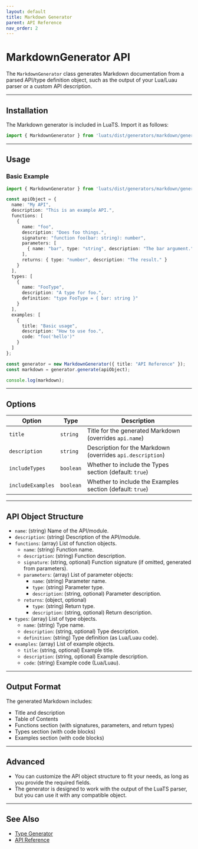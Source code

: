 ```yaml
---
layout: default
title: Markdown Generator
parent: API Reference
nav_order: 2
---
```


# MarkdownGenerator API

The `MarkdownGenerator` class generates Markdown documentation from a parsed API/type definition object, such as the output of your Lua/Luau parser or a custom API description.

---

## Installation

The Markdown generator is included in LuaTS. Import it as follows:

```typescript
import { MarkdownGenerator } from 'luats/dist/generators/markdown/generator';
```

---

## Usage

### Basic Example

```typescript
import { MarkdownGenerator } from 'luats/dist/generators/markdown/generator';

const apiObject = {
  name: "My API",
  description: "This is an example API.",
  functions: [
    {
      name: "foo",
      description: "Does foo things.",
      signature: "function foo(bar: string): number",
      parameters: [
        { name: "bar", type: "string", description: "The bar argument." }
      ],
      returns: { type: "number", description: "The result." }
    }
  ],
  types: [
    {
      name: "FooType",
      description: "A type for foo.",
      definition: "type FooType = { bar: string }"
    }
  ],
  examples: [
    {
      title: "Basic usage",
      description: "How to use foo.",
      code: "foo('hello')"
    }
  ]
};

const generator = new MarkdownGenerator({ title: "API Reference" });
const markdown = generator.generate(apiObject);

console.log(markdown);
```

---

## Options

| Option           | Type      | Description                                                      |
|------------------|-----------|------------------------------------------------------------------|
| `title`          | `string`  | Title for the generated Markdown (overrides `api.name`)          |
| `description`    | `string`  | Description for the Markdown (overrides `api.description`)       |
| `includeTypes`   | `boolean` | Whether to include the Types section (default: `true`)           |
| `includeExamples`| `boolean` | Whether to include the Examples section (default: `true`)        |

---

## API Object Structure

- `name`: (string) Name of the API/module.
- `description`: (string) Description of the API/module.
- `functions`: (array) List of function objects.
  - `name`: (string) Function name.
  - `description`: (string) Function description.
  - `signature`: (string, optional) Function signature (if omitted, generated from parameters).
  - `parameters`: (array) List of parameter objects:
    - `name`: (string) Parameter name.
    - `type`: (string) Parameter type.
    - `description`: (string, optional) Parameter description.
  - `returns`: (object, optional)
    - `type`: (string) Return type.
    - `description`: (string, optional) Return description.
- `types`: (array) List of type objects.
  - `name`: (string) Type name.
  - `description`: (string, optional) Type description.
  - `definition`: (string) Type definition (as Lua/Luau code).
- `examples`: (array) List of example objects.
  - `title`: (string, optional) Example title.
  - `description`: (string, optional) Example description.
  - `code`: (string) Example code (Lua/Luau).

---

## Output Format

The generated Markdown includes:

- Title and description
- Table of Contents
- Functions section (with signatures, parameters, and return types)
- Types section (with code blocks)
- Examples section (with code blocks)

---

## Advanced

- You can customize the API object structure to fit your needs, as long as you provide the required fields.
- The generator is designed to work with the output of the LuaTS parser, but you can use it with any compatible object.

---

## See Also

- [Type Generator](./type-generator.md)
- [API Reference](../api-reference.md)
